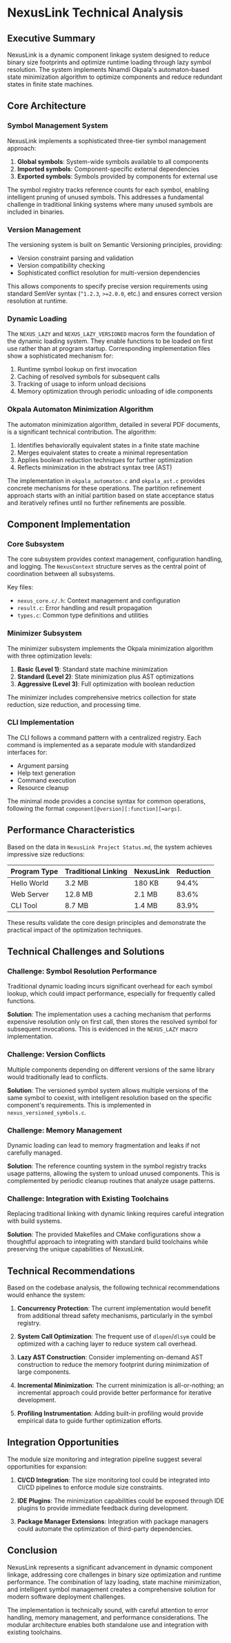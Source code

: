 # NexusLink Technical Analysis

## Executive Summary

NexusLink is a dynamic component linkage system designed to reduce binary size footprints and optimize runtime loading through lazy symbol resolution. The system implements Nnamdi Okpala's automaton-based state minimization algorithm to optimize components and reduce redundant states in finite state machines.

## Core Architecture

### Symbol Management System

NexusLink implements a sophisticated three-tier symbol management approach:

1. **Global symbols**: System-wide symbols available to all components
2. **Imported symbols**: Component-specific external dependencies  
3. **Exported symbols**: Symbols provided by components for external use

The symbol registry tracks reference counts for each symbol, enabling intelligent pruning of unused symbols. This addresses a fundamental challenge in traditional linking systems where many unused symbols are included in binaries.

### Version Management

The versioning system is built on Semantic Versioning principles, providing:

- Version constraint parsing and validation
- Version compatibility checking 
- Sophisticated conflict resolution for multi-version dependencies

This allows components to specify precise version requirements using standard SemVer syntax (`^1.2.3`, `>=2.0.0`, etc.) and ensures correct version resolution at runtime.

### Dynamic Loading

The `NEXUS_LAZY` and `NEXUS_LAZY_VERSIONED` macros form the foundation of the dynamic loading system. They enable functions to be loaded on first use rather than at program startup. Corresponding implementation files show a sophisticated mechanism for:

1. Runtime symbol lookup on first invocation
2. Caching of resolved symbols for subsequent calls
3. Tracking of usage to inform unload decisions
4. Memory optimization through periodic unloading of idle components

### Okpala Automaton Minimization Algorithm

The automaton minimization algorithm, detailed in several PDF documents, is a significant technical contribution. The algorithm:

1. Identifies behaviorally equivalent states in a finite state machine
2. Merges equivalent states to create a minimal representation
3. Applies boolean reduction techniques for further optimization
4. Reflects minimization in the abstract syntax tree (AST)

The implementation in `okpala_automaton.c` and `okpala_ast.c` provides concrete mechanisms for these operations. The partition refinement approach starts with an initial partition based on state acceptance status and iteratively refines until no further refinements are possible.

## Component Implementation

### Core Subsystem

The core subsystem provides context management, configuration handling, and logging. The `NexusContext` structure serves as the central point of coordination between all subsystems.

Key files:
- `nexus_core.c/.h`: Context management and configuration
- `result.c`: Error handling and result propagation
- `types.c`: Common type definitions and utilities

### Minimizer Subsystem

The minimizer subsystem implements the Okpala minimization algorithm with three optimization levels:

1. **Basic (Level 1)**: Standard state machine minimization
2. **Standard (Level 2)**: State minimization plus AST optimizations
3. **Aggressive (Level 3)**: Full optimization with boolean reduction

The minimizer includes comprehensive metrics collection for state reduction, size reduction, and processing time.

### CLI Implementation

The CLI follows a command pattern with a centralized registry. Each command is implemented as a separate module with standardized interfaces for:

- Argument parsing
- Help text generation
- Command execution
- Resource cleanup

The minimal mode provides a concise syntax for common operations, following the format `component[@version][:function][=args]`.

## Performance Characteristics

Based on the data in `NexusLink Project Status.md`, the system achieves impressive size reductions:

| Program Type | Traditional Linking | NexusLink | Reduction |
|--------------|---------------------|-----------|-----------|
| Hello World  | 3.2 MB              | 180 KB    | 94.4%     |
| Web Server   | 12.8 MB             | 2.1 MB    | 83.6%     |
| CLI Tool     | 8.7 MB              | 1.4 MB    | 83.9%     |

These results validate the core design principles and demonstrate the practical impact of the optimization techniques.

## Technical Challenges and Solutions

### Challenge: Symbol Resolution Performance

Traditional dynamic loading incurs significant overhead for each symbol lookup, which could impact performance, especially for frequently called functions.

**Solution**: The implementation uses a caching mechanism that performs expensive resolution only on first call, then stores the resolved symbol for subsequent invocations. This is evidenced in the `NEXUS_LAZY` macro implementation.

### Challenge: Version Conflicts

Multiple components depending on different versions of the same library would traditionally lead to conflicts.

**Solution**: The versioned symbol system allows multiple versions of the same symbol to coexist, with intelligent resolution based on the specific component's requirements. This is implemented in `nexus_versioned_symbols.c`.

### Challenge: Memory Management

Dynamic loading can lead to memory fragmentation and leaks if not carefully managed.

**Solution**: The reference counting system in the symbol registry tracks usage patterns, allowing the system to unload unused components. This is complemented by periodic cleanup routines that analyze usage patterns.

### Challenge: Integration with Existing Toolchains

Replacing traditional linking with dynamic linking requires careful integration with build systems.

**Solution**: The provided Makefiles and CMake configurations show a thoughtful approach to integrating with standard build toolchains while preserving the unique capabilities of NexusLink.

## Technical Recommendations

Based on the codebase analysis, the following technical recommendations would enhance the system:

1. **Concurrency Protection**: The current implementation would benefit from additional thread safety mechanisms, particularly in the symbol registry.

2. **System Call Optimization**: The frequent use of `dlopen`/`dlsym` could be optimized with a caching layer to reduce system call overhead.

3. **Lazy AST Construction**: Consider implementing on-demand AST construction to reduce the memory footprint during minimization of large components.

4. **Incremental Minimization**: The current minimization is all-or-nothing; an incremental approach could provide better performance for iterative development.

5. **Profiling Instrumentation**: Adding built-in profiling would provide empirical data to guide further optimization efforts.

## Integration Opportunities

The module size monitoring and integration pipeline suggest several opportunities for expansion:

1. **CI/CD Integration**: The size monitoring tool could be integrated into CI/CD pipelines to enforce module size constraints.

2. **IDE Plugins**: The minimization capabilities could be exposed through IDE plugins to provide immediate feedback during development.

3. **Package Manager Extensions**: Integration with package managers could automate the optimization of third-party dependencies.

## Conclusion

NexusLink represents a significant advancement in dynamic component linkage, addressing core challenges in binary size optimization and runtime performance. The combination of lazy loading, state machine minimization, and intelligent symbol management creates a comprehensive solution for modern software deployment challenges.

The implementation is technically sound, with careful attention to error handling, memory management, and performance considerations. The modular architecture enables both standalone use and integration with existing toolchains.
